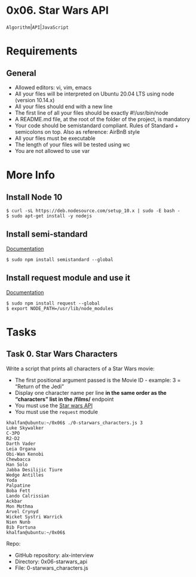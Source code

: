 # 0x06. Star Wars API
``Algorithm``|``API``|``JavaScript``

# Requirements
## General
- Allowed editors: vi, vim, emacs
- All your files will be interpreted on Ubuntu 20.04 LTS using node (version 10.14.x)
- All your files should end with a new line
- The first line of all your files should be exactly #!/usr/bin/node
- A README.md file, at the root of the folder of the project, is mandatory
- Your code should be semistandard compliant. Rules of Standard + semicolons on top. Also as reference: AirBnB style
- All your files must be executable
- The length of your files will be tested using wc
- You are not allowed to use var

# More Info
## Install Node 10
```
$ curl -sL https://deb.nodesource.com/setup_10.x | sudo -E bash -
$ sudo apt-get install -y nodejs
```
## Install semi-standard
[Documentation](https://github.com/standard/semistandard)
```
$ sudo npm install semistandard --global
```
## Install request module and use it
[Documentation](https://github.com/request/request)
```
$ sudo npm install request --global
$ export NODE_PATH=/usr/lib/node_modules
```
# Tasks
## Task 0. Star Wars Characters

Write a script that prints all characters of a Star Wars movie:

- The first positional argument passed is the Movie ID - example: 3 = “Return of the Jedi”
- Display one character name per line **in the same order as the “characters” list in the /films/** endpoint
- You must use the [Star wars API](https://swapi-api.alx-tools.com/)
- You must use the ``request`` module
```
khalfan@ubuntu:~/0x06$ ./0-starwars_characters.js 3
Luke Skywalker
C-3PO
R2-D2
Darth Vader
Leia Organa
Obi-Wan Kenobi
Chewbacca
Han Solo
Jabba Desilijic Tiure
Wedge Antilles
Yoda
Palpatine
Boba Fett
Lando Calrissian
Ackbar
Mon Mothma
Arvel Crynyd
Wicket Systri Warrick
Nien Nunb
Bib Fortuna
khalfan@ubuntu:~/0x06$ 
```
Repo:

- GitHub repository: alx-interview
- Directory: 0x06-starwars_api
- File: 0-starwars_characters.js
